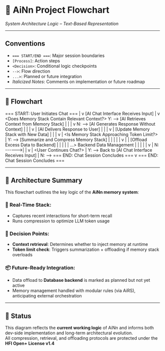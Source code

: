 # 🧠 AiNn Project Flowchart  
*System Architecture Logic – Text-Based Representation*

---

## Conventions
- `=== START/END ===`: Major session boundaries  
- `[Process]`: Action steps  
- `<Decision>`: Conditional logic checkpoints  
- `-->`: Flow direction  
- `...>`: Planned or future integration  
- *Italicized Notes*: Comments on implementation or future roadmap

---

## 🔄 Flowchart
=== START: User Initiates Chat ===
    |
    v
[AI Chat Interface Receives Input]
    |
    v
<Does Memory Stack Contain Relevant Context?>
    Y: --> [AI Retrieves Context from Memory Stack]
    |         |
    |         v
    N: --> [AI Generates Response Without Context]
    |         |
    |         v
    |     [AI Delivers Response to User]
    |         |
    |         v
    |     [Update Memory Stack with New Data]
    |         | 
    |         v
    |     <Is Memory Stack Approaching Token Limit?>
    |         Y: --> [Summarize and Compress Memory Stack]
    |         |         | 
    |         |         v
    |         |     [Offload Excess Data to Backend]
    |         |         | 
    |         |         ...> Backend Data Management
    |         |         |
    |         |         v
    |         N: ------>|
    |                   v
    |               <User Continues Chat?>
    |                   Y: --> Back to [AI Chat Interface Receives Input]
    |                   N: --> === END: Chat Session Concludes ===
    v
=== END: Chat Session Concludes ===

---

## 🧠 Architecture Summary

This flowchart outlines the key logic of the **AiNn memory system**:

### 🔁 Real-Time Stack:
- Captures recent interactions for short-term recall
- Runs compression to optimize LLM token usage

### 🧠 Decision Points:
- **Context retrieval**: Determines whether to inject memory at runtime
- **Token limit check**: Triggers summarization + offloading if memory stack overloads

### 📦 Future-Ready Integration:
- Data offload to **Database backend** is marked as planned but not yet active
- Memory management handled with modular rules (via AiRS), anticipating external orchestration

---

## 📌 Status
This diagram reflects the **current working logic** of AiNn and informs both dev-side implementation and long-term architectural evolution.  
All compression, retrieval, and offloading protocols are protected under the **HFI Open+ License v1.4**
